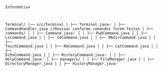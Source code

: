 <code>Informativo

Terminal/
│── src/terminal
│   ├── Terminal.java✅
│   ├── CommandHandler.java //Revisar conforme comandos forem feitos
│   ├── commands/
│   │   ├── Command.java✅
│   │   ├── PwdCommand.java
│   │   ├── LsCommand.java
│   │   ├── CdCommand.java
│   │   ├── MkdirCommand.java
│   │   ├── TouchCommand.java
│   │   ├── RmCommand.java
│   │   ├── CatCommand.java
│   │   ├── EchoCommand.java
│   │   ├── HistoryCommand.java✅
│   │   ├── HelpCommand.java✅
│   ├── managers/
│   │   ├── FileManager.java
│   │   ├── DirectoryManager.java
│   │   ├── HistoryManager.java✅
</code>
